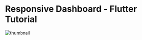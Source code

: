 # Responsive Dashboard - Flutter Tutorial


![thumbnail](https://user-images.githubusercontent.com/29016489/179161483-c12d7c70-4ad4-48c0-95ec-4d6c0657b43a.JPG)
